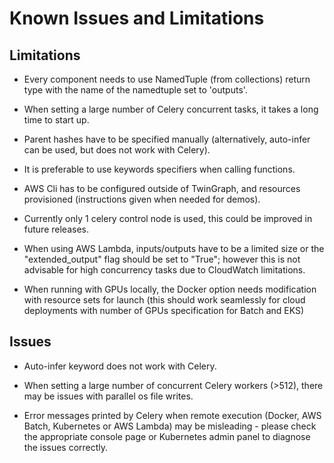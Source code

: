 # Known Issues and Limitations


## Limitations

- Every component needs to use NamedTuple (from collections) return type with the name of the namedtuple set to 'outputs'.

- When setting a large number of Celery concurrent tasks, it takes a long time to start up.

- Parent hashes have to be specified manually (alternatively, auto-infer can be used, but does not work with Celery).

- It is preferable to use keywords specifiers when calling functions.

- AWS Cli has to be configured outside of TwinGraph, and resources provisioned (instructions given when needed for demos).

- Currently only 1 celery control node is used, this could be improved in future releases.

- When using AWS Lambda, inputs/outputs have to be a limited size or the "extended_output" flag should be set to "True"; however this is not advisable for high concurrency tasks due to CloudWatch limitations.

- When running with GPUs locally, the Docker option needs modification with resource sets for launch (this should work seamlessly for cloud deployments with number of GPUs specification for Batch and EKS)

## Issues

- Auto-infer keyword does not work with Celery.

- When setting a large number of concurrent Celery workers (>512), there may be issues with parallel os file writes. 

- Error messages printed by Celery when remote execution (Docker, AWS Batch, Kubernetes or AWS Lambda) may be misleading - please check the appropriate console page or Kubernetes admin panel to diagnose the issues correctly.
